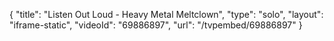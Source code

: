 {
    "title": "Listen Out Loud - Heavy Metal Meltclown",
    "type": "solo",
    "layout": "iframe-static",
    "videoId": "69886897",
    "url": "\/tvpembed\/69886897"
}